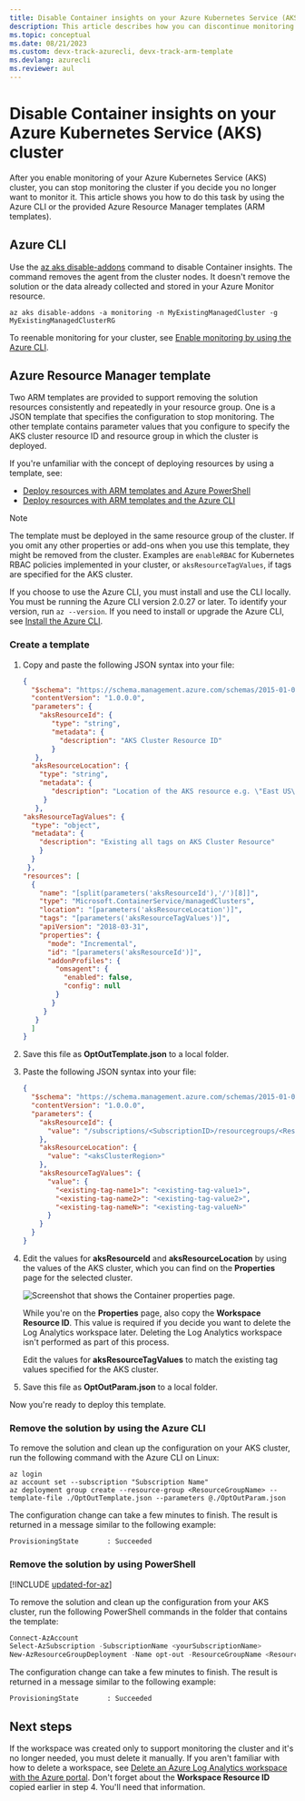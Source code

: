 ```yaml
---
title: Disable Container insights on your Azure Kubernetes Service (AKS) cluster
description: This article describes how you can discontinue monitoring of your Azure AKS cluster with Container insights.
ms.topic: conceptual
ms.date: 08/21/2023
ms.custom: devx-track-azurecli, devx-track-arm-template
ms.devlang: azurecli
ms.reviewer: aul
---
```


# Disable Container insights on your Azure Kubernetes Service (AKS) cluster

After you enable monitoring of your Azure Kubernetes Service (AKS) cluster, you can stop monitoring the cluster if you decide you no longer want to monitor it. This article shows you how to do this task by using the Azure CLI or the provided Azure Resource Manager templates (ARM templates).

## Azure CLI

Use the [az aks disable-addons](/cli/azure/aks#az-aks-disable-addons) command to disable Container insights. The command removes the agent from the cluster nodes. It doesn't remove the solution or the data already collected and stored in your Azure Monitor resource.

```azurecli
az aks disable-addons -a monitoring -n MyExistingManagedCluster -g MyExistingManagedClusterRG
```

To reenable monitoring for your cluster, see [Enable monitoring by using the Azure CLI](container-insights-enable-new-cluster.md#enable-using-azure-cli).

## Azure Resource Manager template

Two ARM templates are provided to support removing the solution resources consistently and repeatedly in your resource group. One is a JSON template that specifies the configuration to stop monitoring. The other template contains parameter values that you configure to specify the AKS cluster resource ID and resource group in which the cluster is deployed.

If you're unfamiliar with the concept of deploying resources by using a template, see:

* [Deploy resources with ARM templates and Azure PowerShell](../../azure-resource-manager/templates/deploy-powershell.md)
* [Deploy resources with ARM templates and the Azure CLI](../../azure-resource-manager/templates/deploy-cli.md)

>[!NOTE]
>The template must be deployed in the same resource group of the cluster. If you omit any other properties or add-ons when you use this template, they might be removed from the cluster. Examples are `enableRBAC` for Kubernetes RBAC policies implemented in your cluster, or `aksResourceTagValues`, if tags are specified for the AKS cluster.
>

If you choose to use the Azure CLI, you must install and use the CLI locally. You must be running the Azure CLI version 2.0.27 or later. To identify your version, run `az --version`. If you need to install or upgrade the Azure CLI, see [Install the Azure CLI](/cli/azure/install-azure-cli).

### Create a template

1. Copy and paste the following JSON syntax into your file:

    ```json
    {
      "$schema": "https://schema.management.azure.com/schemas/2015-01-01/deploymentTemplate.json#",
      "contentVersion": "1.0.0.0",
      "parameters": {
        "aksResourceId": {
           "type": "string",
           "metadata": {
             "description": "AKS Cluster Resource ID"
           }
       },
      "aksResourceLocation": {
        "type": "string",
        "metadata": {
           "description": "Location of the AKS resource e.g. \"East US\""
         }
       },
    "aksResourceTagValues": {
      "type": "object",
      "metadata": {
        "description": "Existing all tags on AKS Cluster Resource"
        }
      }
     },
    "resources": [
      {
        "name": "[split(parameters('aksResourceId'),'/')[8]]",
        "type": "Microsoft.ContainerService/managedClusters",
        "location": "[parameters('aksResourceLocation')]",
        "tags": "[parameters('aksResourceTagValues')]",
        "apiVersion": "2018-03-31",
        "properties": {
          "mode": "Incremental",
          "id": "[parameters('aksResourceId')]",
          "addonProfiles": {
            "omsagent": {
              "enabled": false,
              "config": null
            }
           }
         }
       }
      ]
    }
    ```

1. Save this file as **OptOutTemplate.json** to a local folder.

1. Paste the following JSON syntax into your file:

    ```json
    {
      "$schema": "https://schema.management.azure.com/schemas/2015-01-01/deploymentParameters.json#",
      "contentVersion": "1.0.0.0",
      "parameters": {
        "aksResourceId": {
          "value": "/subscriptions/<SubscriptionID>/resourcegroups/<ResourceGroup>/providers/Microsoft.ContainerService/managedClusters/<ResourceName>"
        },
        "aksResourceLocation": {
          "value": "<aksClusterRegion>"
        },
        "aksResourceTagValues": {
          "value": {
            "<existing-tag-name1>": "<existing-tag-value1>",
            "<existing-tag-name2>": "<existing-tag-value2>",
            "<existing-tag-nameN>": "<existing-tag-valueN>"
          }
        }
      }
    }
    ```

1. Edit the values for **aksResourceId** and **aksResourceLocation** by using the values of the AKS cluster, which you can find on the **Properties** page for the selected cluster.

    ![Screenshot that shows the Container properties page.](media/container-insights-optout/container-properties-page.png)

    While you're on the **Properties** page, also copy the **Workspace Resource ID**. This value is required if you decide you want to delete the Log Analytics workspace later. Deleting the Log Analytics workspace isn't performed as part of this process.

    Edit the values for **aksResourceTagValues** to match the existing tag values specified for the AKS cluster.

1. Save this file as **OptOutParam.json** to a local folder.

Now you're ready to deploy this template.

### Remove the solution by using the Azure CLI

To remove the solution and clean up the configuration on your AKS cluster, run the following command with the Azure CLI on Linux:

```azurecli
az login   
az account set --subscription "Subscription Name"
az deployment group create --resource-group <ResourceGroupName> --template-file ./OptOutTemplate.json --parameters @./OptOutParam.json  
```

The configuration change can take a few minutes to finish. The result is returned in a message similar to the following example:

```output
ProvisioningState       : Succeeded
```

### Remove the solution by using PowerShell

[!INCLUDE [updated-for-az](../../../includes/updated-for-az.md)]

To remove the solution and clean up the configuration from your AKS cluster, run the following PowerShell commands in the folder that contains the template:

```powershell
Connect-AzAccount
Select-AzSubscription -SubscriptionName <yourSubscriptionName>
New-AzResourceGroupDeployment -Name opt-out -ResourceGroupName <ResourceGroupName> -TemplateFile .\OptOutTemplate.json -TemplateParameterFile .\OptOutParam.json
```

The configuration change can take a few minutes to finish. The result is returned in a message similar to the following example:

```output
ProvisioningState       : Succeeded
```

## Next steps

If the workspace was created only to support monitoring the cluster and it's no longer needed, you must delete it manually. If you aren't familiar with how to delete a workspace, see [Delete an Azure Log Analytics workspace with the Azure portal](../logs/delete-workspace.md). Don't forget about the **Workspace Resource ID** copied earlier in step 4. You'll need that information.
